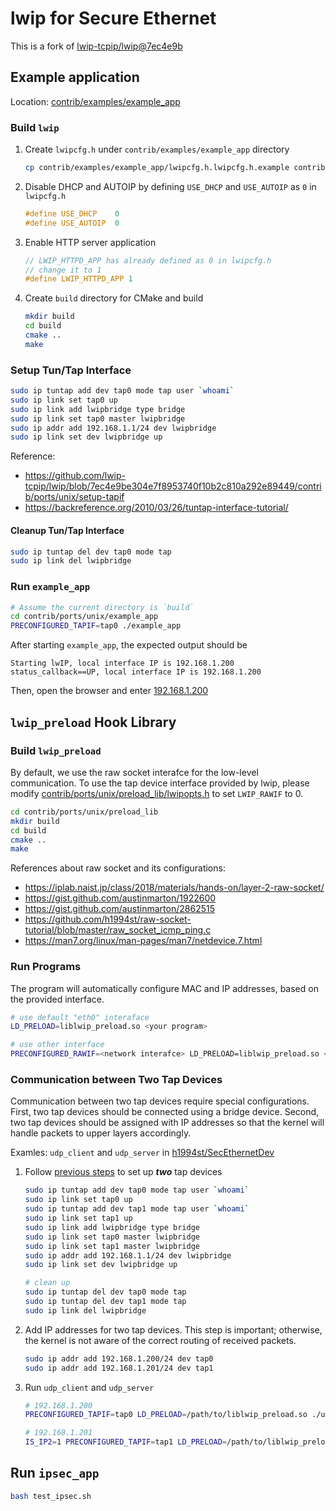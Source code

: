 # lwip for Secure Ethernet

This is a fork of [lwip-tcpip/lwip@7ec4e9b](https://github.com/lwip-tcpip/lwip/blob/7ec4e9be304e7f8953740f10b2c810a292e89449)

## Example application

Location: [contrib/examples/example_app](contrib/examples/example_app)

### Build `lwip`

1. Create `lwipcfg.h` under `contrib/examples/example_app` directory

    ```bash
    cp contrib/examples/example_app/lwipcfg.h.lwipcfg.h.example contrib/examples/example_app/lwipcfg.h
    ```

2. Disable DHCP and AUTOIP by defining `USE_DHCP` and `USE_AUTOIP` as `0` in `lwipcfg.h`

    ```c
    #define USE_DHCP    0
    #define USE_AUTOIP  0
    ```

3. Enable HTTP server application

    ```c
    // LWIP_HTTPD_APP has already defined as 0 in lwipcfg.h
    // change it to 1
    #define LWIP_HTTPD_APP 1
    ```

4. Create `build` directory for CMake and build

    ```bash
    mkdir build
    cd build
    cmake ..
    make
    ```

### Setup Tun/Tap Interface

```bash
sudo ip tuntap add dev tap0 mode tap user `whoami`
sudo ip link set tap0 up
sudo ip link add lwipbridge type bridge
sudo ip link set tap0 master lwipbridge
sudo ip addr add 192.168.1.1/24 dev lwipbridge
sudo ip link set dev lwipbridge up
```

Reference:

- <https://github.com/lwip-tcpip/lwip/blob/7ec4e9be304e7f8953740f10b2c810a292e89449/contrib/ports/unix/setup-tapif>
- <https://backreference.org/2010/03/26/tuntap-interface-tutorial/>

#### Cleanup Tun/Tap Interface

```bash
sudo ip tuntap del dev tap0 mode tap
sudo ip link del lwipbridge
```

### Run `example_app`

```bash
# Assume the current directory is `build`
cd contrib/ports/unix/example_app
PRECONFIGURED_TAPIF=tap0 ./example_app
```

After starting `example_app`, the expected output should be

```text
Starting lwIP, local interface IP is 192.168.1.200
status_callback==UP, local interface IP is 192.168.1.200
```

Then, open the browser and enter [192.168.1.200](http://192.168.1.200)

## `lwip_preload` Hook Library

### Build `lwip_preload`

By default, we use the raw socket interafce for the low-level communication. To use the tap device interface provided by lwip, please modify [contrib/ports/unix/preload_lib/lwipopts.h](contrib/ports/unix/preload_lib/lwipopts.h) to set `LWIP_RAWIF` to 0.

```bash
cd contrib/ports/unix/preload_lib
mkdir build
cd build
cmake ..
make
```

References about raw socket and its configurations:

- <https://iplab.naist.jp/class/2018/materials/hands-on/layer-2-raw-socket/>
- <https://gist.github.com/austinmarton/1922600>
- <https://gist.github.com/austinmarton/2862515>
- <https://github.com/h1994st/raw-socket-tutorial/blob/master/raw_socket_icmp_ping.c>
- <https://man7.org/linux/man-pages/man7/netdevice.7.html>

### Run Programs

The program will automatically configure MAC and IP addresses, based on the provided interface.

```bash
# use default "eth0" interaface
LD_PRELOAD=liblwip_preload.so <your program>

# use other interface
PRECONFIGURED_RAWIF=<network interafce> LD_PRELOAD=liblwip_preload.so <your program>
```

### Communication between Two Tap Devices

Communication between two tap devices require special configurations. First, two tap devices should be connected using a bridge device. Second, two tap devices should be assigned with IP addresses so that the kernel will handle packets to upper layers accordingly.

Examles: `udp_client` and `udp_server` in [h1994st/SecEthernetDev](https://github.com/h1994st/SecEthernetDev/tree/master/can_udp)

1. Follow [previous steps](#setup-tuntap-interface) to set up ***two*** tap devices

    ```bash
    sudo ip tuntap add dev tap0 mode tap user `whoami`
    sudo ip link set tap0 up
    sudo ip tuntap add dev tap1 mode tap user `whoami`
    sudo ip link set tap1 up
    sudo ip link add lwipbridge type bridge
    sudo ip link set tap0 master lwipbridge
    sudo ip link set tap1 master lwipbridge
    sudo ip addr add 192.168.1.1/24 dev lwipbridge
    sudo ip link set dev lwipbridge up

    # clean up
    sudo ip tuntap del dev tap0 mode tap
    sudo ip tuntap del dev tap1 mode tap
    sudo ip link del lwipbridge
    ```

2. Add IP addresses for two tap devices. This step is important; otherwise, the kernel is not aware of the correct routing of received packets.

    ```bash
    sudo ip addr add 192.168.1.200/24 dev tap0
    sudo ip addr add 192.168.1.201/24 dev tap1
    ```

3. Run `udp_client` and `udp_server`

    ```bash
    # 192.168.1.200
    PRECONFIGURED_TAPIF=tap0 LD_PRELOAD=/path/to/liblwip_preload.so ./udp_server

    # 192.168.1.201
    IS_IP2=1 PRECONFIGURED_TAPIF=tap1 LD_PRELOAD=/path/to/liblwip_preload.so ./udp_client -b /path/to/can_frames.pcap
    ```

## Run `ipsec_app`

```bash
bash test_ipsec.sh
```
